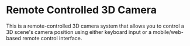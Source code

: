 # Remote Controlled 3D Camera

This is a remote-controlled 3D camera system that allows you to control a 3D scene's camera position using either keyboard input or a mobile/web-based remote control interface.
